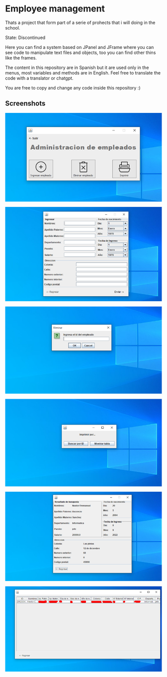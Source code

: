 
# Employee management

Thats a project that form part of a serie of prohects that i will doing in the school.

State: Discontinued

Here you can find a system based on JPanel and JFrame where you can see code to manipulate text files and objects, too you can find other thins like the frames.

The content in this repository are in Spanish but it are used only in the menus, most variables and methods are in English. Feel free to translate the code with a translator or chatgpt.

You are free to copy and change any code inside this repository :)


## Screenshots

![App Screenshot](https://raw.githubusercontent.com/NestorNey/employeemanagement_java/main/screenshots/captura1.PNG)

![App Screenshot](https://raw.githubusercontent.com/NestorNey/employeemanagement_java/main/screenshots/captura2.PNG)

![App Screenshot](https://raw.githubusercontent.com/NestorNey/employeemanagement_java/main/screenshots/captura3.PNG)

![App Screenshot](https://raw.githubusercontent.com/NestorNey/employeemanagement_java/main/screenshots/captura4.PNG)

![App Screenshot](https://raw.githubusercontent.com/NestorNey/employeemanagement_java/main/screenshots/captura6.PNG)

![App Screenshot](https://raw.githubusercontent.com/NestorNey/employeemanagement_java/main/screenshots/captura7.PNG)
